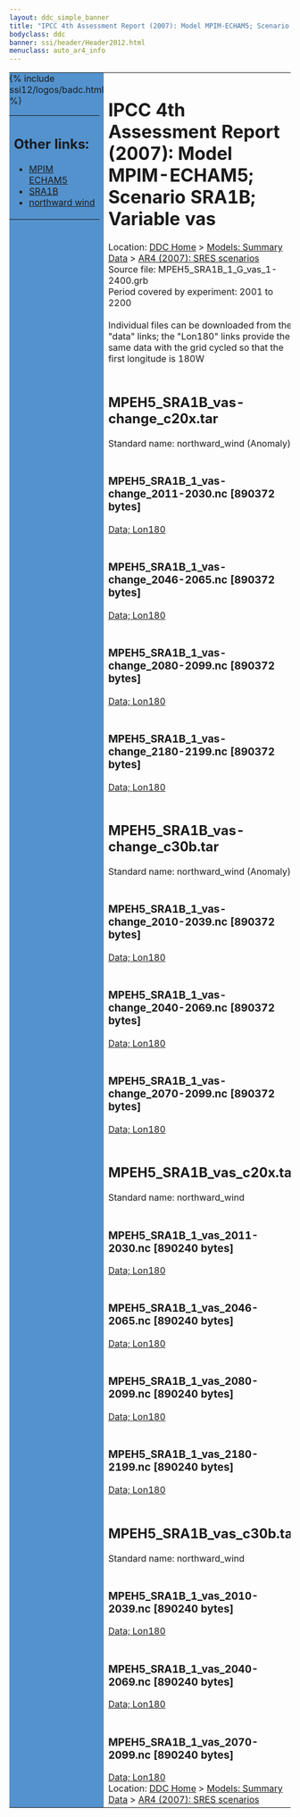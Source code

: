 ```yaml
---
layout: ddc_simple_banner
title: "IPCC 4th Assessment Report (2007): Model MPIM-ECHAM5; Scenario SRA1B; Variable vas"
bodyclass: ddc
banner: ssi/header/Header2012.html
menuclass: auto_ar4_info
---
```



<table width="100%" border="0" cellspacing="0" cellpadding="0" style="border-collapse: collapse;">
<tr style="margin:0;padding:0;border:0;">
<td style="margin:0;padding:0;border:0;height:1pt;width:150pt;background:#5492CD;" valign="top" >

<div id="lh-col2" class="auto_ar4_info">
<table class="menumain" bgcolor="#5492CD" cellspacing="0" width="100%" border="0">
<tr><td>
<h2> Other links:</h2>
<ul>
<li><a href="/auto/ar4/model-MPIM-ECHAM5.html">MPIM<br/>ECHAM5</a></li>
<li><a href="/auto/ar4/scenario-SRA1B.html">SRA1B</a></li>
<li><a href="/auto/ar4/var-northward_wind.html">northward wind</a></li>
</ul>
</td></tr>
{% include ssi12/logos/badc.html %}
</table>
</div>
</td>
<td><h1>IPCC 4th Assessment Report (2007): Model MPIM-ECHAM5; Scenario SRA1B; Variable vas</h1>

<!-- Breadcrumb1 -->
<div id="breadcrumb1" align="left">
Location: <a href="/index.html">DDC Home</a> > <a href="/sim/gcm_clim/">Models: Summary Data</a>
> <a href="/sim/gcm_clim/SRES_AR4/index.html">AR4 (2007): SRES scenarios</a>
</div>
<!-- End of Breadcrumb1 -->Source file: MPEH5_SRA1B_1_G_vas_1-2400.grb
<br/>
Period covered by experiment: 2001 to 2200<br/>
<br/>Individual files can be downloaded from the "data" links; the "Lon180" links provide the same data
         with the grid cycled so that the first longitude is 180W<br/>
<br/><h2>MPEH5_SRA1B_vas-change_c20x.tar</h2>
Standard name: northward_wind (Anomaly)<br>
<br/><h3>MPEH5_SRA1B_1_vas-change_2011-2030.nc [890372 bytes]</h3>
<a href="/cgi-bin/downl/ar4_nc/vas/MPEH5_SRA1B_1_vas-change_2011-2030.nc">Data; </a><a href="/cgi-bin/downl/ar4_nc/vas/MPEH5_SRA1B_1_vas-change_2011-2030.cyto180.nc"> Lon180</a><br/>
<br/><h3>MPEH5_SRA1B_1_vas-change_2046-2065.nc [890372 bytes]</h3>
<a href="/cgi-bin/downl/ar4_nc/vas/MPEH5_SRA1B_1_vas-change_2046-2065.nc">Data; </a><a href="/cgi-bin/downl/ar4_nc/vas/MPEH5_SRA1B_1_vas-change_2046-2065.cyto180.nc"> Lon180</a><br/>
<br/><h3>MPEH5_SRA1B_1_vas-change_2080-2099.nc [890372 bytes]</h3>
<a href="/cgi-bin/downl/ar4_nc/vas/MPEH5_SRA1B_1_vas-change_2080-2099.nc">Data; </a><a href="/cgi-bin/downl/ar4_nc/vas/MPEH5_SRA1B_1_vas-change_2080-2099.cyto180.nc"> Lon180</a><br/>
<br/><h3>MPEH5_SRA1B_1_vas-change_2180-2199.nc [890372 bytes]</h3>
<a href="/cgi-bin/downl/ar4_nc/vas/MPEH5_SRA1B_1_vas-change_2180-2199.nc">Data; </a><a href="/cgi-bin/downl/ar4_nc/vas/MPEH5_SRA1B_1_vas-change_2180-2199.cyto180.nc"> Lon180</a><br/>
<br/><h2>MPEH5_SRA1B_vas-change_c30b.tar</h2>
Standard name: northward_wind (Anomaly)<br>
<br/><h3>MPEH5_SRA1B_1_vas-change_2010-2039.nc [890372 bytes]</h3>
<a href="/cgi-bin/downl/ar4_nc/vas/MPEH5_SRA1B_1_vas-change_2010-2039.nc">Data; </a><a href="/cgi-bin/downl/ar4_nc/vas/MPEH5_SRA1B_1_vas-change_2010-2039.cyto180.nc"> Lon180</a><br/>
<br/><h3>MPEH5_SRA1B_1_vas-change_2040-2069.nc [890372 bytes]</h3>
<a href="/cgi-bin/downl/ar4_nc/vas/MPEH5_SRA1B_1_vas-change_2040-2069.nc">Data; </a><a href="/cgi-bin/downl/ar4_nc/vas/MPEH5_SRA1B_1_vas-change_2040-2069.cyto180.nc"> Lon180</a><br/>
<br/><h3>MPEH5_SRA1B_1_vas-change_2070-2099.nc [890372 bytes]</h3>
<a href="/cgi-bin/downl/ar4_nc/vas/MPEH5_SRA1B_1_vas-change_2070-2099.nc">Data; </a><a href="/cgi-bin/downl/ar4_nc/vas/MPEH5_SRA1B_1_vas-change_2070-2099.cyto180.nc"> Lon180</a><br/>
<br/><h2>MPEH5_SRA1B_vas_c20x.tar</h2>
Standard name: northward_wind<br>
<br/><h3>MPEH5_SRA1B_1_vas_2011-2030.nc [890240 bytes]</h3>
<a href="/cgi-bin/downl/ar4_nc/vas/MPEH5_SRA1B_1_vas_2011-2030.nc">Data; </a><a href="/cgi-bin/downl/ar4_nc/vas/MPEH5_SRA1B_1_vas_2011-2030.cyto180.nc"> Lon180</a><br/>
<br/><h3>MPEH5_SRA1B_1_vas_2046-2065.nc [890240 bytes]</h3>
<a href="/cgi-bin/downl/ar4_nc/vas/MPEH5_SRA1B_1_vas_2046-2065.nc">Data; </a><a href="/cgi-bin/downl/ar4_nc/vas/MPEH5_SRA1B_1_vas_2046-2065.cyto180.nc"> Lon180</a><br/>
<br/><h3>MPEH5_SRA1B_1_vas_2080-2099.nc [890240 bytes]</h3>
<a href="/cgi-bin/downl/ar4_nc/vas/MPEH5_SRA1B_1_vas_2080-2099.nc">Data; </a><a href="/cgi-bin/downl/ar4_nc/vas/MPEH5_SRA1B_1_vas_2080-2099.cyto180.nc"> Lon180</a><br/>
<br/><h3>MPEH5_SRA1B_1_vas_2180-2199.nc [890240 bytes]</h3>
<a href="/cgi-bin/downl/ar4_nc/vas/MPEH5_SRA1B_1_vas_2180-2199.nc">Data; </a><a href="/cgi-bin/downl/ar4_nc/vas/MPEH5_SRA1B_1_vas_2180-2199.cyto180.nc"> Lon180</a><br/>
<br/><h2>MPEH5_SRA1B_vas_c30b.tar</h2>
Standard name: northward_wind<br>
<br/><h3>MPEH5_SRA1B_1_vas_2010-2039.nc [890240 bytes]</h3>
<a href="/cgi-bin/downl/ar4_nc/vas/MPEH5_SRA1B_1_vas_2010-2039.nc">Data; </a><a href="/cgi-bin/downl/ar4_nc/vas/MPEH5_SRA1B_1_vas_2010-2039.cyto180.nc"> Lon180</a><br/>
<br/><h3>MPEH5_SRA1B_1_vas_2040-2069.nc [890240 bytes]</h3>
<a href="/cgi-bin/downl/ar4_nc/vas/MPEH5_SRA1B_1_vas_2040-2069.nc">Data; </a><a href="/cgi-bin/downl/ar4_nc/vas/MPEH5_SRA1B_1_vas_2040-2069.cyto180.nc"> Lon180</a><br/>
<br/><h3>MPEH5_SRA1B_1_vas_2070-2099.nc [890240 bytes]</h3>
<a href="/cgi-bin/downl/ar4_nc/vas/MPEH5_SRA1B_1_vas_2070-2099.nc">Data; </a><a href="/cgi-bin/downl/ar4_nc/vas/MPEH5_SRA1B_1_vas_2070-2099.cyto180.nc"> Lon180</a><br/>
<!-- Breadcrumb2 -->
<div id="breadcrumb2" align="left">
Location: <a href="/index.html">DDC Home</a> > <a href="/sim/gcm_clim/">Models: Summary Data</a>
> <a href="/sim/gcm_clim/SRES_AR4/index.html">AR4 (2007): SRES scenarios</a>
</div>
<!-- End of Breadcrumb2 --></td></tr></table>
